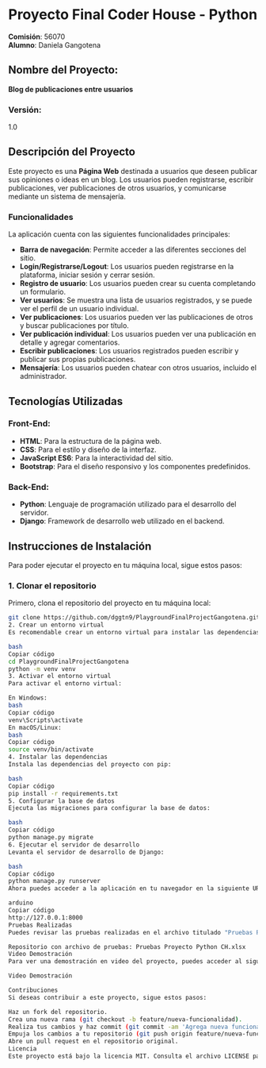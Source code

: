 # Proyecto Final Coder House - Python

**Comisión**: 56070  
**Alumno**: Daniela Gangotena

## Nombre del Proyecto: 
**Blog de publicaciones entre usuarios**

### Versión:
1.0

## Descripción del Proyecto

Este proyecto es una **Página Web** destinada a usuarios que deseen publicar sus opiniones o ideas en un blog. Los usuarios pueden registrarse, escribir publicaciones, ver publicaciones de otros usuarios, y comunicarse mediante un sistema de mensajería.

### Funcionalidades

La aplicación cuenta con las siguientes funcionalidades principales:

- **Barra de navegación**: Permite acceder a las diferentes secciones del sitio.
- **Login/Registrarse/Logout**: Los usuarios pueden registrarse en la plataforma, iniciar sesión y cerrar sesión.
- **Registro de usuario**: Los usuarios pueden crear su cuenta completando un formulario.
- **Ver usuarios**: Se muestra una lista de usuarios registrados, y se puede ver el perfil de un usuario individual.
- **Ver publicaciones**: Los usuarios pueden ver las publicaciones de otros y buscar publicaciones por título.
- **Ver publicación individual**: Los usuarios pueden ver una publicación en detalle y agregar comentarios.
- **Escribir publicaciones**: Los usuarios registrados pueden escribir y publicar sus propias publicaciones.
- **Mensajería**: Los usuarios pueden chatear con otros usuarios, incluido el administrador.

## Tecnologías Utilizadas

### Front-End:
- **HTML**: Para la estructura de la página web.
- **CSS**: Para el estilo y diseño de la interfaz.
- **JavaScript ES6**: Para la interactividad del sitio.
- **Bootstrap**: Para el diseño responsivo y los componentes predefinidos.

### Back-End:
- **Python**: Lenguaje de programación utilizado para el desarrollo del servidor.
- **Django**: Framework de desarrollo web utilizado en el backend.

## Instrucciones de Instalación

Para poder ejecutar el proyecto en tu máquina local, sigue estos pasos:

### 1. Clonar el repositorio
Primero, clona el repositorio del proyecto en tu máquina local:
```bash
git clone https://github.com/dggtn9/PlaygroundFinalProjectGangotena.git
2. Crear un entorno virtual
Es recomendable crear un entorno virtual para instalar las dependencias necesarias:

bash
Copiar código
cd PlaygroundFinalProjectGangotena
python -m venv venv
3. Activar el entorno virtual
Para activar el entorno virtual:

En Windows:
bash
Copiar código
venv\Scripts\activate
En macOS/Linux:
bash
Copiar código
source venv/bin/activate
4. Instalar las dependencias
Instala las dependencias del proyecto con pip:

bash
Copiar código
pip install -r requirements.txt
5. Configurar la base de datos
Ejecuta las migraciones para configurar la base de datos:

bash
Copiar código
python manage.py migrate
6. Ejecutar el servidor de desarrollo
Levanta el servidor de desarrollo de Django:

bash
Copiar código
python manage.py runserver
Ahora puedes acceder a la aplicación en tu navegador en la siguiente URL:

arduino
Copiar código
http://127.0.0.1:8000
Pruebas Realizadas
Puedes revisar las pruebas realizadas en el archivo titulado "Pruebas Proyecto Python CH.xlsx" que se encuentra en el repositorio. Este archivo contiene una lista de las pruebas realizadas durante el desarrollo del proyecto.

Repositorio con archivo de pruebas: Pruebas Proyecto Python CH.xlsx
Video Demostración
Para ver una demostración en video del proyecto, puedes acceder al siguiente enlace:

Video Demostración

Contribuciones
Si deseas contribuir a este proyecto, sigue estos pasos:

Haz un fork del repositorio.
Crea una nueva rama (git checkout -b feature/nueva-funcionalidad).
Realiza tus cambios y haz commit (git commit -am 'Agrega nueva funcionalidad').
Empuja los cambios a tu repositorio (git push origin feature/nueva-funcionalidad).
Abre un pull request en el repositorio original.
Licencia
Este proyecto está bajo la licencia MIT. Consulta el archivo LICENSE para más detalles.

